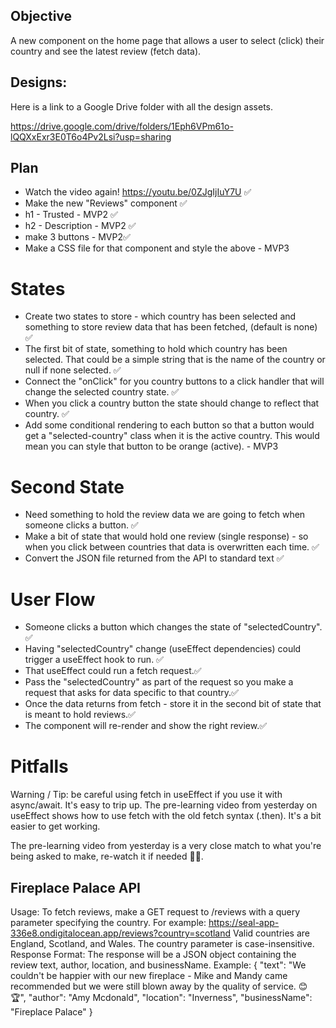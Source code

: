 ## Objective

A new component on the home page that allows a user to select (click) their country and see the latest review (fetch data).

## Designs:

Here is a link to a Google Drive folder with all the design assets.

https://drive.google.com/drive/folders/1Eph6VPm61o-lQQXxExr3E0T6o4Pv2Lsi?usp=sharing

## Plan

- Watch the video again! https://youtu.be/0ZJgIjIuY7U ✅
- Make the new "Reviews" component ✅
- h1 - Trusted - MVP2 ✅
- h2 - Description - MVP2 ✅
- make 3 buttons - MVP2✅
- Make a CSS file for that component and style the above - MVP3

# States

- Create two states to store - which country has been selected and something to store review data that has been fetched, (default is none) ✅
- The first bit of state, something to hold which country has been selected. That could be a simple string that is the name of the country or null if none selected. ✅
- Connect the "onClick" for you country buttons to a click handler that will change the selected country state. ✅
- When you click a country button the state should change to reflect that country. ✅
- Add some conditional rendering to each button so that a button would get a "selected-country" class when it is the active country. This would mean you can style that button to be orange (active). - MVP3

# Second State

- Need something to hold the review data we are going to fetch when someone clicks a button. ✅
- Make a bit of state that would hold one review (single response) - so when you click between countries that data is overwritten each time. ✅
- Convert the JSON file returned from the API to standard text ✅

# User Flow

- Someone clicks a button which changes the state of "selectedCountry". ✅
- Having "selectedCountry" change (useEffect dependencies) could trigger a useEffect hook to run. ✅
- That useEffect could run a fetch request.✅
- Pass the "selectedCountry" as part of the request so you make a request that asks for data specific to that country.✅
- Once the data returns from fetch - store it in the second bit of state that is meant to hold reviews.✅
- The component will re-render and show the right review.✅

# Pitfalls

Warning / Tip: be careful using fetch in useEffect if you use it with async/await. It's easy to trip up.
The pre-learning video from yesterday on useEffect shows how to use fetch with the old fetch syntax (.then). It's a bit easier to get working.

The pre-learning video from yesterday is a very close match to what you're being asked to make, re-watch it if needed 👀😉.

## Fireplace Palace API

Usage:
To fetch reviews, make a GET request to /reviews with a query parameter specifying the country. For example:
https://seal-app-336e8.ondigitalocean.app/reviews?country=scotland
Valid countries are England, Scotland, and Wales. The country parameter is case-insensitive.
Response Format:
The response will be a JSON object containing the review text, author, location, and businessName. Example:
{
"text": "We couldn't be happier with our new fireplace - Mike and Mandy came recommended but we were still blown away by the quality of service. 😊 🏆",
"author": "Amy Mcdonald",
"location": "Inverness",
"businessName": "Fireplace Palace"
}
